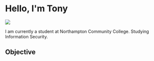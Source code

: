 # Hello, I'm Tony
<a href="https://linkedin.com/in/anthony-morales-6aa171256/"><img src="https://img.shields.io/badge/-LinkedIn-0072b1?&style=for-the-badge&logo=linkedin&logoColor=white" /></a>



I am currently a student at Northampton Community College. Studying Information Security. 

## Objective


